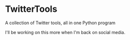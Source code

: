 # TwitterTools
A collection of Twitter tools, all in one Python program

I'll be working on this more when I'm back on social media.